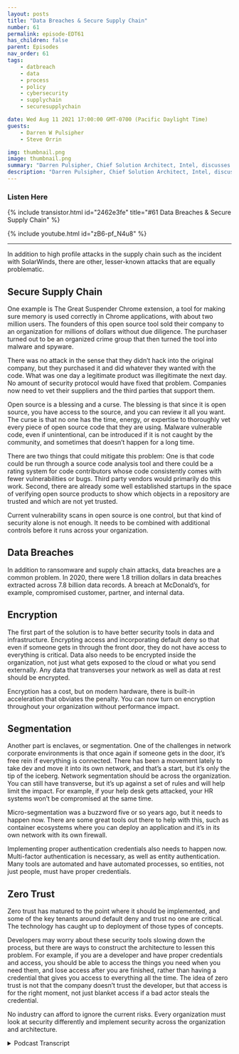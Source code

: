 ```yaml
---
layout: posts
title: "Data Breaches & Secure Supply Chain"
number: 61
permalink: episode-EDT61
has_children: false
parent: Episodes
nav_order: 61
tags:
    - datbreach
    - data
    - process
    - policy
    - cybersecurity
    - supplychain
    - securesupplychain

date: Wed Aug 11 2021 17:00:00 GMT-0700 (Pacific Daylight Time)
guests:
    - Darren W Pulsipher
    - Steve Orrin

img: thumbnail.png
image: thumbnail.png
summary: "Darren Pulsipher, Chief Solution Architect, Intel, discusses data breaches & secure supply chain with frequent guest Steve Orrin, CTO of Intel, Federal."
description: "Darren Pulsipher, Chief Solution Architect, Intel, discusses data breaches & secure supply chain with frequent guest Steve Orrin, CTO of Intel, Federal."
---
```


<div>
<h3>Listen Here</h3>
{% include transistor.html id="2462e3fe" title="#61 Data Breaches & Secure Supply Chain" %}

{% include youtube.html id="zB6-pf_N4u8" %}
</div>

---

In addition to high profile attacks in the supply chain such as the incident with SolarWinds, there are other, lesser-known attacks that are equally problematic.

## Secure Supply Chain

One example is The Great Suspender Chrome extension, a tool for making sure memory is used correctly in Chrome applications, with about two million users. The founders of this open source tool sold their company to an organization for millions of dollars without due diligence. The purchaser turned out to be an organized crime group that then turned the tool into malware and spyware.

There was no attack in the sense that they didn’t hack into the original company, but they purchased it and did whatever they wanted with the code. What was one day a legitimate product was illegitimate the next day. No amount of security protocol would have fixed that problem. Companies now need to vet their suppliers and the third parties that support them.

Open source is a blessing and a curse. The blessing is that since it is open source, you have access to the source, and you can review it all you want. The curse is that no one has the time, energy, or expertise to thoroughly vet every piece of open source code that they are using. Malware vulnerable code, even if unintentional, can be introduced if it is not caught by the community, and sometimes that doesn’t happen for a long time.

There are two things that could mitigate this problem: One is that code could be run through a source code analysis tool and there could be a rating system for code contributors whose code consistently comes with fewer vulnerabilities or bugs. Third party vendors would primarily do this work. Second, there are already some well established startups in the space of verifying open source products to show which objects in a repository are trusted and which are not yet trusted.

Current vulnerability scans in open source is one control, but that kind of security alone is not enough. It needs to be combined with additional controls before it runs across your organization.

## Data Breaches

In addition to ransomware and supply chain attacks, data breaches are a common problem. In 2020, there were 1.8 trillion dollars in data breaches extracted across 7.8 billion data records. A breach at McDonald’s, for example, compromised customer, partner, and internal data.

## Encryption

The first part of the solution is to have better security tools in data and infrastructure. Encrypting access and incorporating default deny so that even if someone gets in through the front door, they do not have access to everything is critical. Data also needs to be encrypted inside the organization, not just what gets exposed to the cloud or what you send externally. Any data that transverses your network as well as data at rest should be encrypted.

Encryption has a cost, but on modern hardware, there is built-in acceleration that obviates the penalty. You can now turn on encryption throughout your organization without performance impact.

## Segmentation

Another part is enclaves, or segmentation.  One of the challenges in network corporate environments is that once again if someone gets in the door, it’s free rein if everything is connected. There has been a movement lately to take dev and move it into its own network, and that’s a start, but it’s only the tip of the iceberg. Network segmentation should be across the organization. You can still have transverse, but it’s up against a set of rules and will help limit the impact. For example, if your help desk gets attacked, your HR systems won’t be compromised at the same time.

Micro-segmentation was a buzzword five or so years ago, but it needs to happen now. There are some great tools out there to help with this, such as container ecosystems where you can deploy an application and it’s in its own network with its own firewall.

Implementing proper authentication credentials also needs to happen now. Multi-factor authentication is necessary, as well as entity authentication. Many tools are automated and have automated processes, so entities, not just people, must have proper credentials.

## Zero Trust

Zero trust has matured to the point where it should be implemented, and some of the key tenants around default deny and trust no one are critical. The technology has caught up to deployment of those types of concepts.

Developers may worry about these security tools slowing down the process, but there are ways to construct the architecture to lessen this problem. For example, if you are a developer and have proper credentials and access, you should be able to access the things you need when you need them, and lose access after you are finished, rather than having a credential that gives you access to everything all the time. The idea of zero trust is not that the company doesn’t trust the developer, but that access is for the right moment, not just blanket access if a bad actor steals the credential.

No industry can afford to ignore the current risks. Every organization must look at security differently and implement security across the organization and architecture. 


<details>
<summary> Podcast Transcript </summary>

<p></p>

</details>
